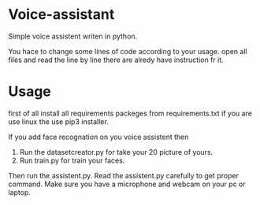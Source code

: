 # Voice-assistant
Simple voice assistent writen in python.

You hace to change some lines of code according to your usage. open all files and read the line by line there are alredy have instruction fr it.
# Usage
first of all install all requirements packeges from requirements.txt if you are use linux the use pip3 installer.

If you add face recognation on you voice assistent then
1. Run the datasetcreator.py for take your 20 picture of yours.
2. Run train.py for train your faces.

Then run the assistent.py.
Read the assistent.py carefully to get proper command.
Make sure you have a microphone and webcam on your pc or laptop.
